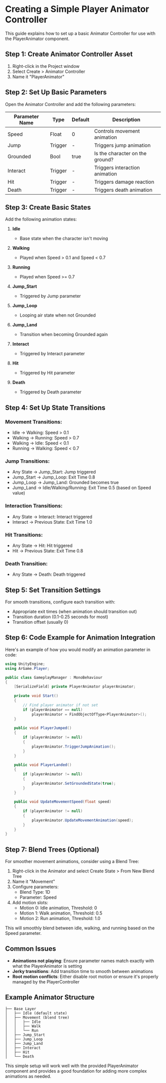 # Creating a Simple Player Animator Controller

This guide explains how to set up a basic Animator Controller for use with the PlayerAnimator component.

## Step 1: Create Animator Controller Asset

1. Right-click in the Project window
2. Select Create > Animator Controller
3. Name it "PlayerAnimator"

## Step 2: Set Up Basic Parameters

Open the Animator Controller and add the following parameters:

| Parameter Name | Type    | Default | Description                      |
|----------------|---------|---------|----------------------------------|
| Speed          | Float   | 0       | Controls movement animation      |
| Jump           | Trigger | -       | Triggers jump animation          |
| Grounded       | Bool    | true    | Is the character on the ground?  |
| Interact       | Trigger | -       | Triggers interaction animation   |
| Hit            | Trigger | -       | Triggers damage reaction         |
| Death          | Trigger | -       | Triggers death animation         |

## Step 3: Create Basic States

Add the following animation states:

1. **Idle**
   - Base state when the character isn't moving

2. **Walking**
   - Played when Speed > 0.1 and Speed < 0.7

3. **Running**
   - Played when Speed >= 0.7

4. **Jump_Start**
   - Triggered by Jump parameter

5. **Jump_Loop**
   - Looping air state when not Grounded

6. **Jump_Land**
   - Transition when becoming Grounded again

7. **Interact**
   - Triggered by Interact parameter

8. **Hit**
   - Triggered by Hit parameter

9. **Death**
   - Triggered by Death parameter

## Step 4: Set Up State Transitions

### Movement Transitions:
- Idle → Walking: Speed > 0.1
- Walking → Running: Speed > 0.7
- Walking → Idle: Speed < 0.1
- Running → Walking: Speed < 0.7

### Jump Transitions:
- Any State → Jump_Start: Jump triggered
- Jump_Start → Jump_Loop: Exit Time 0.8
- Jump_Loop → Jump_Land: Grounded becomes true
- Jump_Land → Idle/Walking/Running: Exit Time 0.5 (based on Speed value)

### Interaction Transitions:
- Any State → Interact: Interact triggered
- Interact → Previous State: Exit Time 1.0

### Hit Transitions:
- Any State → Hit: Hit triggered
- Hit → Previous State: Exit Time 0.8

### Death Transition:
- Any State → Death: Death triggered

## Step 5: Set Transition Settings

For smooth transitions, configure each transition with:
- Appropriate exit times (when animation should transition out)
- Transition duration (0.1-0.25 seconds for most)
- Transition offset (usually 0)

## Step 6: Code Example for Animation Integration

Here's an example of how you would modify an animation parameter in code:

```csharp
using UnityEngine;
using ArGame.Player;

public class GameplayManager : MonoBehaviour
{
    [SerializeField] private PlayerAnimator playerAnimator;
    
    private void Start()
    {
        // Find player animator if not set
        if (playerAnimator == null)
            playerAnimator = FindObjectOfType<PlayerAnimator>();
    }
    
    public void PlayerJumped()
    {
        if (playerAnimator != null)
        {
            playerAnimator.TriggerJumpAnimation();
        }
    }
    
    public void PlayerLanded()
    {
        if (playerAnimator != null)
        {
            playerAnimator.SetGroundedState(true);
        }
    }
    
    public void UpdateMovementSpeed(float speed)
    {
        if (playerAnimator != null)
        {
            playerAnimator.UpdateMovementAnimation(speed);
        }
    }
}
```

## Step 7: Blend Trees (Optional)

For smoother movement animations, consider using a Blend Tree:

1. Right-click in the Animator and select Create State > From New Blend Tree
2. Name it "Movement"
3. Configure parameters:
   - Blend Type: 1D
   - Parameter: Speed
4. Add motion slots:
   - Motion 0: Idle animation, Threshold: 0
   - Motion 1: Walk animation, Threshold: 0.5
   - Motion 2: Run animation, Threshold: 1.0

This will smoothly blend between idle, walking, and running based on the Speed parameter.

## Common Issues

- **Animations not playing**: Ensure parameter names match exactly with what the PlayerAnimator is setting
- **Jerky transitions**: Add transition time to smooth between animations
- **Root motion conflicts**: Either disable root motion or ensure it's properly managed by the PlayerController

## Example Animator Structure

```
├── Base Layer
│   ├── Idle (default state)
│   ├── Movement (blend tree)
│   │   ├── Idle
│   │   ├── Walk
│   │   └── Run
│   ├── Jump_Start
│   ├── Jump_Loop
│   ├── Jump_Land
│   ├── Interact
│   ├── Hit
│   └── Death
```

This simple setup will work well with the provided PlayerAnimator component and provides a good foundation for adding more complex animations as needed. 